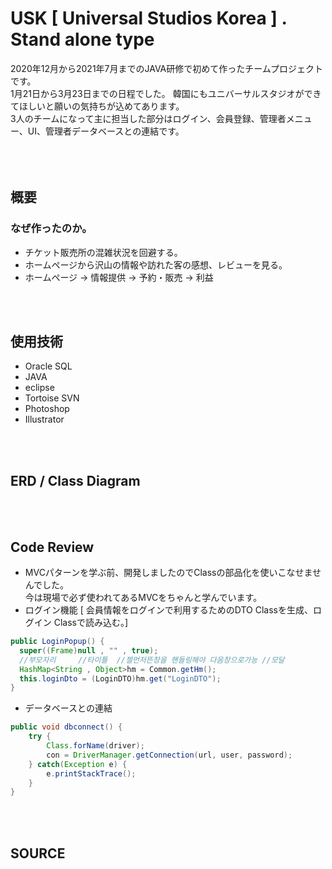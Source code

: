 USK [ Universal Studios Korea ] . Stand alone type
===================================================
2020年12月から2021年7月までのJAVA研修で初めて作ったチームプロジェクトです。  
1月21日から3月23日までの日程でした。
韓国にもユニバーサルスタジオができてほしいと願いの気持ちが込めてあります。  
3人のチームになって主に担当した部分はログイン、会員登録、管理者メニュー、UI、管理者データベースとの連結です。  
<br/>  
<br/>  
                      
概要
----
### なぜ作ったのか。
* チケット販売所の混雑状況を回避する。
* ホームページから沢山の情報や訪れた客の感想、レビューを見る。
* ホームページ  ->  情報提供  ->  予約・販売  ->  利益  
<br/>  
<br/>  

使用技術
--------
* Oracle SQL
* JAVA
* eclipse
* Tortoise SVN
* Photoshop
* Illustrator  
<br/>  
<br/>  

ERD / Class Diagram
-------------------

<br/>  
<br/>  

Code Review
--------------
* MVCパターンを学ぶ前、開発しましたのでClassの部品化を使いこなせませんでした。  
  今は現場で必ず使われてあるMVCをちゃんと学んでいます。
* ログイン機能 [ 会員情報をログインで利用するためのDTO Classを生成、ログイン Classで読み込む。]

```java
public LoginPopup() {
  super((Frame)null , "" , true);
  //부모자리	 //타이틀  //젤먼저뜬창을 핸들링해야 다음창으로가능 //모달  
  HashMap<String , Object>hm = Common.getHm();
  this.loginDto = (LoginDTO)hm.get("LoginDTO");
}
```
  * データベースとの連結
```java
public void dbconnect() {
	try {
		Class.forName(driver);
		con = DriverManager.getConnection(url, user, password);
	} catch(Exception e) {
		e.printStackTrace();
	}
}
```
<br/>  
<br/>  

SOURCE
------

<br/>  
<br/>  

